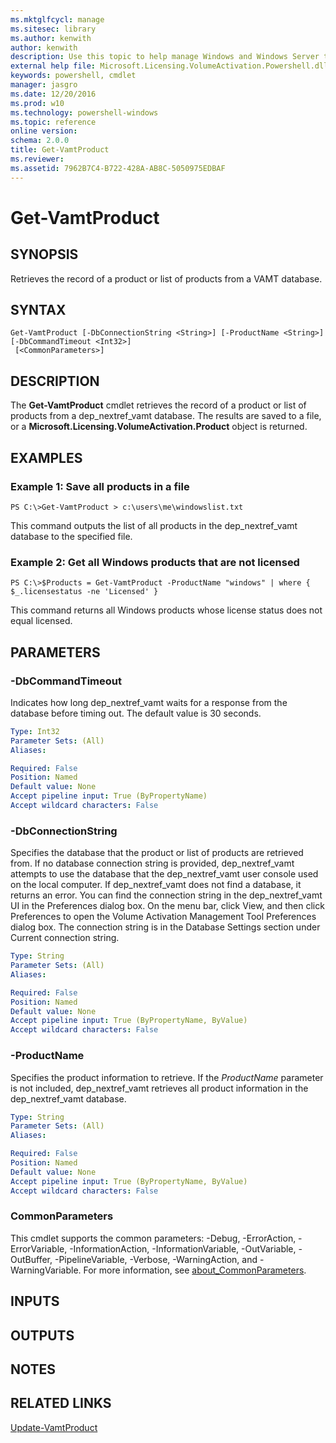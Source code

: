 ```yaml
---
ms.mktglfcycl: manage
ms.sitesec: library
ms.author: kenwith
author: kenwith
description: Use this topic to help manage Windows and Windows Server technologies with Windows PowerShell.
external help file: Microsoft.Licensing.VolumeActivation.Powershell.dll-Help.xml
keywords: powershell, cmdlet
manager: jasgro
ms.date: 12/20/2016
ms.prod: w10
ms.technology: powershell-windows
ms.topic: reference
online version: 
schema: 2.0.0
title: Get-VamtProduct
ms.reviewer:
ms.assetid: 7962B7C4-B722-428A-AB8C-5050975EDBAF
---
```


# Get-VamtProduct

## SYNOPSIS
Retrieves the record of a product or list of products from a VAMT database.

## SYNTAX

```
Get-VamtProduct [-DbConnectionString <String>] [-ProductName <String>] [-DbCommandTimeout <Int32>]
 [<CommonParameters>]
```

## DESCRIPTION
The **Get-VamtProduct** cmdlet retrieves the record of a product or list of products from a dep_nextref_vamt database.
The results are saved to a file, or a **Microsoft.Licensing.VolumeActivation.Product** object is returned.

## EXAMPLES

### Example 1: Save all products in a file
```
PS C:\>Get-VamtProduct > c:\users\me\windowslist.txt
```

This command outputs the list of all products in the dep_nextref_vamt database to the specified file.

### Example 2: Get all Windows products that are not licensed
```
PS C:\>$Products = Get-VamtProduct -ProductName "windows" | where { $_.licensestatus -ne 'Licensed' }
```

This command returns all Windows products whose license status does not equal licensed.

## PARAMETERS

### -DbCommandTimeout
Indicates how long dep_nextref_vamt waits for a response from the database before timing out.
The default value is 30 seconds.

```yaml
Type: Int32
Parameter Sets: (All)
Aliases: 

Required: False
Position: Named
Default value: None
Accept pipeline input: True (ByPropertyName)
Accept wildcard characters: False
```

### -DbConnectionString
Specifies the database that the product or list of products are retrieved from.
If no database connection string is provided, dep_nextref_vamt attempts to use the database that the dep_nextref_vamt user console used on the local computer.
If dep_nextref_vamt does not find a database, it returns an error.
You can find the connection string in the dep_nextref_vamt UI in the Preferences dialog box.
On the menu bar, click View, and then click Preferences to open the Volume Activation Management Tool Preferences dialog box.
The connection string is in the Database Settings section under Current connection string.

```yaml
Type: String
Parameter Sets: (All)
Aliases: 

Required: False
Position: Named
Default value: None
Accept pipeline input: True (ByPropertyName, ByValue)
Accept wildcard characters: False
```

### -ProductName
Specifies the product information to retrieve.
If the *ProductName* parameter is not included, dep_nextref_vamt retrieves all product information in the dep_nextref_vamt database.

```yaml
Type: String
Parameter Sets: (All)
Aliases: 

Required: False
Position: Named
Default value: None
Accept pipeline input: True (ByPropertyName, ByValue)
Accept wildcard characters: False
```

### CommonParameters
This cmdlet supports the common parameters: -Debug, -ErrorAction, -ErrorVariable, -InformationAction, -InformationVariable, -OutVariable, -OutBuffer, -PipelineVariable, -Verbose, -WarningAction, and -WarningVariable. For more information, see [about_CommonParameters](http://go.microsoft.com/fwlink/?LinkID=113216).

## INPUTS

## OUTPUTS

## NOTES

## RELATED LINKS

[Update-VamtProduct](./Update-VamtProduct.md)

